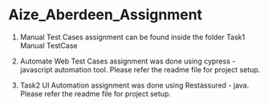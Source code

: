 # Aize_Aberdeen_Assignment
1. Manual Test Cases assignment can be found inside the folder Task1 Manual TestCase

2. Automate Web Test Cases assignment was done using cypress - javascript automation tool. Please refer the readme file for project setup.

3. Task2 UI Automation assignment was done using Restassured - java. Please refer the readme file for project setup.
